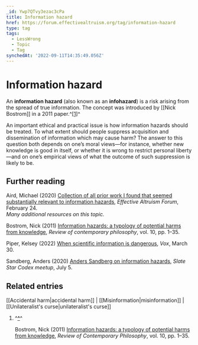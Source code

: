 ```yaml
---
_id: Ywp7QTvy3ezac3cPa
title: Information hazard
href: https://forum.effectivealtruism.org/tag/information-hazard
type: tag
tags:
  - LessWrong
  - Topic
  - Tag
synchedAt: '2022-09-11T14:35:49.056Z'
---
```

# Information hazard

An **information hazard** (also known as an **infohazard**) is a risk arising from the spread of true information. The concept was introduced by [[Nick Bostrom]] in a 2011 paper.^[\[1\]](#fn8mouiuypb1)^

An important ethical and practical issue is how information hazards should be treated. To what extent should people suppress acquisition and dissemination of information which may cause harm? The answer to this question both depends on one’s moral views—for instance, whether new knowledge is good in itself, or whether it is wrong to restrict personal liberty—and on one’s empirical views of what the outcome of such suppression is likely to be.

Further reading
---------------

Aird, Michael (2020) [Collection of all prior work I found that seemed substantially relevant to information hazards](https://forum.effectivealtruism.org/posts/EMKf4Gyee7BsY2RP8/michaela-s-shortform?commentId=dTghHNHmc5qf5znMQ), *Effective Altruism Forum*, February 24.  
*Many additional resources on this topic.*

Bostrom, Nick (2011) [Information hazards: a typology of potential harms from knowledge](http://www.nickbostrom.com/information-hazards.pdf), *Review of contemporary philosophy*, vol. 10, pp. 1–35.

Piper, Kelsey (2022) [When scientific information is dangerous](https://www.vox.com/future-perfect/2022/3/30/23001712/ai-research-virus-scientific-information-dangerous), *Vox*, March 30.

Sandberg, Anders (2020) [Anders Sandberg on information hazards](https://youtu.be/Wn2vgQGNI_c), *Slate Star Codex meetup*, July 5.

Related entries
---------------

[[Accidental harm|accidental harm]] | [[Misinformation|misinformation]] | [[Unilateralist's curse|unilateralist's curse]]

1.  ^**[^](#fnref8mouiuypb1)**^
    
    Bostrom, Nick (2011) [Information hazards: a typology of potential harms from knowledge](http://www.nickbostrom.com/information-hazards.pdf), *Review of Contemporary Philosophy*, vol. 10, pp. 1–35.